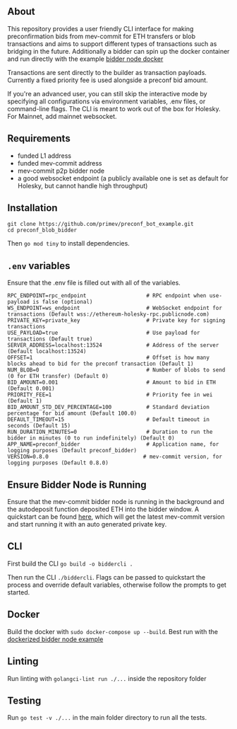 ## About
This repository provides a user friendly CLI interface for making preconfirmation bids from mev-commit for ETH transfers or blob transactions and aims to support different types of transactions such as bridging in the future. Additionally a bidder can spin up the docker container and run directly with the example [bidder node docker](https://github.com/primev/bidder_node_docker)

Transactions are sent directly to the builder as transaction payloads. Currently a fixed priority fee is used alongside a preconf bid amount.

If you're an advanced user, you can still skip the interactive mode by specifying all configurations via environment variables, .env files, or command-line flags. The CLI is meant to work out of the box for Holesky. For Mainnet, add mainnet websocket.


## Requirements
- funded L1 address
- funded mev-commit address
- mev-commit p2p bidder node
- a good websocket endpoint (a publicly available one is set as default for Holesky, but cannot handle high throughput)

## Installation
```
git clone https://github.com/primev/preconf_bot_example.git
cd preconf_blob_bidder
```

Then `go mod tiny` to install dependencies.

## `.env` variables
Ensure that the .env file is filled out with all of the variables.
```
RPC_ENDPOINT=rpc_endpoint                   # RPC endpoint when use-payload is false (optional)
WS_ENDPOINT=ws_endpoint                     # WebSocket endpoint for transactions (Default wss://ethereum-holesky-rpc.publicnode.com)
PRIVATE_KEY=private_key                     # Private key for signing transactions
USE_PAYLOAD=true                            # Use payload for transactions (Default true)
SERVER_ADDRESS=localhost:13524              # Address of the server (Default localhost:13524)
OFFSET=1                                    # Offset is how many blocks ahead to bid for the preconf transaction (Default 1)
NUM_BLOB=0                                  # Number of blobs to send (0 for ETH transfer) (Default 0)
BID_AMOUNT=0.001                            # Amount to bid in ETH (Default 0.001)
PRIORITY_FEE=1                              # Priority fee in wei (Default 1)
BID_AMOUNT_STD_DEV_PERCENTAGE=100           # Standard deviation percentage for bid amount (Default 100.0)
DEFAULT_TIMEOUT=15                          # Default timeout in seconds (Default 15)
RUN_DURATION_MINUTES=0                      # Duration to run the bidder in minutes (0 to run indefinitely) (Default 0)
APP_NAME=preconf_bidder                     # Application name, for logging purposes (Default preconf_bidder)
VERSION=0.8.0                              # mev-commit version, for logging purposes (Default 0.8.0)
```
## Ensure Bidder Node is Running
Ensure that the mev-commit bidder node is running in the background and the autodeposit function deposited ETH into the bidder window. A quickstart can be found [here](https://docs.primev.xyz/get-started/quickstart), which will get the latest mev-commit version and start running it with an auto generated private key. 

## CLI
First build the CLI `go build -o biddercli .`

Then run the CLI `./biddercli`. Flags can be passed to quickstart the process and override default variables, otherwise follow the prompts to get started.  

## Docker
Build the docker with `sudo docker-compose up --build`. Best run with the [dockerized bidder node example](https://github.com/primev/bidder_node_docker)

## Linting
Run linting with `golangci-lint run ./...` inside the repository folder

## Testing
Run `go test -v ./...` in the main folder directory to run all the tests.

